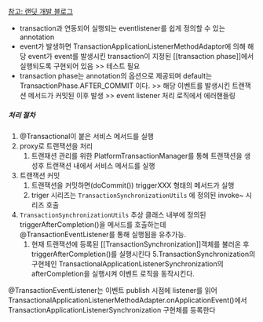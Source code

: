 [참고: 랜딧 개발 블로그](https://lenditkr.github.io/spring/transactional-event-listener/index.html)

- transaction과 연동되어 실행되는 eventlistener를 쉽게 정의할 수 있는 annotation
- event가 발생하면 TransactionApplicationListenerMethodAdaptor에 의해 해당 event가 event를 발생시킨 transaction이 지정된 [[transaction phase]]에서 실행되도록 구현되어 있음 >> 테스트 필요
- transaction phase는 annotation의 옵션으로 제공되며 default는 TransactionPhase.AFTER_COMMIT 이다. >> 해당 이벤트를 발생시킨 트랜잭션 메서드가 커밋된 이후 발생 >> event listener 처리 로직에서 에러핸들링 

##### 처리 절차 

1. @Transactional이 붙은 서비스 메서드를 실행 
2. proxy로 트랜잭션을 처리
	1. 트랜재션 관리를 위한 PlatformTransactionManager를 통해 트랜잭션을 생성후 트랜잭션 내에서 서비스 메서드를 실행
3. 트랜잭션 커밋
	1. 트랜잭션을 커밋하면(doCommit()) triggerXXX 형태의 메서드가 실행
	2. triger 시리즈는 `TransactionSynchronizationUtils` 에 정의된 invoke~ 시리즈 호출
4. `TransactionSynchronizationUtils` 추상 클래스 내부에 정의된 triggerAfterCompletion()을 메서드를 호출하는데 @TransactionEventListener를 통해 실행됨을 유추가능.
	1. 현재 트랜잭션에 등록된 [[TransactionSynchronization]]객체를 불러온 후 triggerAfterCompletion()를 실행시킨다
5.TransactionSynchronization의 구현체인 TransactionalApplicationListenerSynchronization의 afterCompletion을 실행시켜 이벤트 로직을 동작시킨다.

@TransactionEventListener는 이벤트 publish 시점에 listener를 읽어 TransactionalApplicationListenerMethodAdapter.onApplicationEvent()에서 TransactionApplicationListenerSynchronization 구현체를 등록한다

